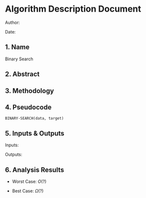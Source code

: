 # Algorithm Description Document

Author: 

Date: 

## 1. Name
Binary Search

## 2. Abstract

## 3. Methodology

## 4. Pseudocode

```
BINARY-SEARCH(data, target)

```

## 5. Inputs & Outputs

Inputs:

Outputs:

## 6. Analysis Results

* Worst Case: $O(?)$

* Best Case: $\Omega(?)$

